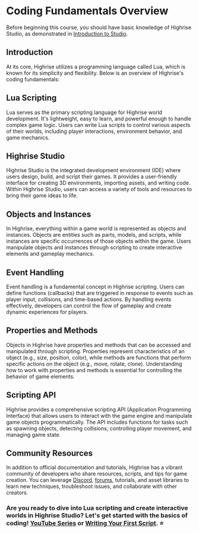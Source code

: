 # Coding Fundamentals Overview

Before beginning this course, you should have basic knowledge of Highrise Studio, as demonstrated in [Introduction to Studio](https://create.highrise.game/learn/studio/basics/creating-your-first-world).

## Introduction

At its core, Highrise utilizes a programming language called Lua, which is known for its simplicity and flexibility. Below is an overview of Highrise's coding fundamentals:

## Lua Scripting

Lua serves as the primary scripting language for Highrise world development. It's lightweight, easy to learn, and powerful enough to handle complex game logic. Users can write Lua scripts to control various aspects of their worlds, including player interactions, environment behavior, and game mechanics.

## Highrise Studio

Highrise Studio is the integrated development environment (IDE) where users design, build, and script their games. It provides a user-friendly interface for creating 3D environments, importing assets, and writing code. Within Highrise Studio, users can access a variety of tools and resources to bring their game ideas to life.

## Objects and Instances

In Highrise, everything within a game world is represented as objects and instances. Objects are entities such as parts, models, and scripts, while instances are specific occurrences of those objects within the game. Users manipulate objects and instances through scripting to create interactive elements and gameplay mechanics.

## Event Handling

Event handling is a fundamental concept in Highrise scripting. Users can define functions (callbacks) that are triggered in response to events such as player input, collisions, and time-based actions. By handling events effectively, developers can control the flow of gameplay and create dynamic experiences for players.

## Properties and Methods

Objects in Highrise have properties and methods that can be accessed and manipulated through scripting. Properties represent characteristics of an object (e.g., size, position, color), while methods are functions that perform specific actions on the object (e.g., move, rotate, clone). Understanding how to work with properties and methods is essential for controlling the behavior of game elements.

## Scripting API

Highrise provides a comprehensive scripting API (Application Programming Interface) that allows users to interact with the game engine and manipulate game objects programmatically. The API includes functions for tasks such as spawning objects, detecting collisions, controlling player movement, and managing game state.

## Community Resources

In addition to official documentation and tutorials, Highrise has a vibrant community of developers who share resources, scripts, and tips for game creation. You can leverage [Discord](https://discord.gg/highrise), [forums](https://createforum.highrise.game/c/builders/studio/7), tutorials, and asset libraries to learn new techniques, troubleshoot issues, and collaborate with other creators.

### Are you ready to dive into Lua scripting and create interactive worlds in Highrise Studio? Let's get started with the basics of coding! [YouTube Series](https://www.youtube.com/playlist?list=PL6F2U-o4hkiX3yg_17e2ZXzTCRl4V-1pq) or [Writing Your First Script](https://create.highrise.game/learn/studio/basics/coding-fundamentals/first-script). ⭐